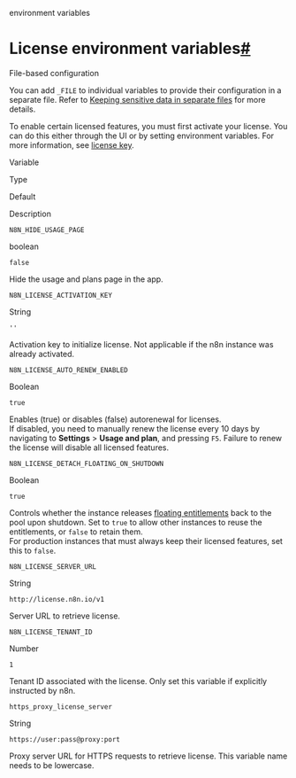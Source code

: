 environment variables

[](https://github.com/n8n-io/n8n-docs/edit/main/docs/hosting/configuration/environment-variables/licenses.md "Edit this page")

# License environment variables[#](#license-environment-variables "Permanent link")

File-based configuration

You can add `_FILE` to individual variables to provide their configuration in a separate file. Refer to [Keeping sensitive data in separate files](../../configuration-methods/#keeping-sensitive-data-in-separate-files) for more details.

To enable certain licensed features, you must first activate your license. You can do this either through the UI or by setting environment variables. For more information, see [license key](../../../../license-key/).

Variable

Type

Default

Description

`N8N_HIDE_USAGE_PAGE`

boolean

`false`

Hide the usage and plans page in the app.

`N8N_LICENSE_ACTIVATION_KEY`

String

`''`

Activation key to initialize license. Not applicable if the n8n instance was already activated.

`N8N_LICENSE_AUTO_RENEW_ENABLED`

Boolean

`true`

Enables (true) or disables (false) autorenewal for licenses.  
If disabled, you need to manually renew the license every 10 days by navigating to **Settings** > **Usage and plan**, and pressing `F5`. Failure to renew the license will disable all licensed features.

`N8N_LICENSE_DETACH_FLOATING_ON_SHUTDOWN`

Boolean

`true`

Controls whether the instance releases [floating entitlements](../../../../glossary/#entitlement-n8n) back to the pool upon shutdown. Set to `true` to allow other instances to reuse the entitlements, or `false` to retain them.  
For production instances that must always keep their licensed features, set this to `false`.

`N8N_LICENSE_SERVER_URL`

String

`http://license.n8n.io/v1`

Server URL to retrieve license.

`N8N_LICENSE_TENANT_ID`

Number

`1`

Tenant ID associated with the license. Only set this variable if explicitly instructed by n8n.

`https_proxy_license_server`

String

`https://user:pass@proxy:port`

Proxy server URL for HTTPS requests to retrieve license. This variable name needs to be lowercase.